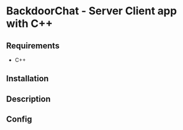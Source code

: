 # BackdoorChat - Server Client app with C++

## Requirements

- C++

## Installation

## Description

## Config
